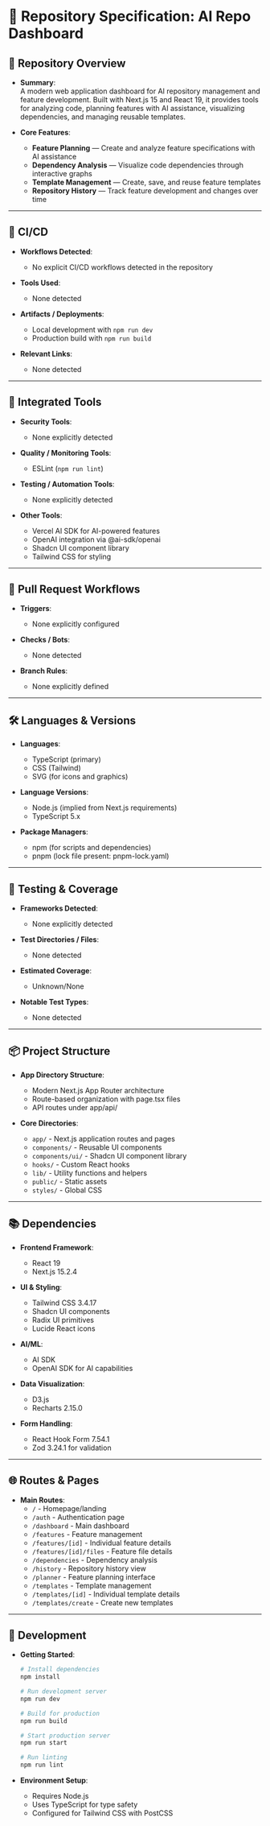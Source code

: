 # 🧾 Repository Specification: AI Repo Dashboard

## 📘 Repository Overview  
- **Summary**:  
  A modern web application dashboard for AI repository management and feature development. Built with Next.js 15 and React 19, it provides tools for analyzing code, planning features with AI assistance, visualizing dependencies, and managing reusable templates.

- **Core Features**:  
  - **Feature Planning** — Create and analyze feature specifications with AI assistance
  - **Dependency Analysis** — Visualize code dependencies through interactive graphs
  - **Template Management** — Create, save, and reuse feature templates
  - **Repository History** — Track feature development and changes over time

---

## 🚀 CI/CD  
- **Workflows Detected**:  
  - No explicit CI/CD workflows detected in the repository

- **Tools Used**:  
  - None detected

- **Artifacts / Deployments**:  
  - Local development with `npm run dev`
  - Production build with `npm run build`

- **Relevant Links**:  
  - None detected

---

## 🧰 Integrated Tools  
- **Security Tools**:  
  - None explicitly detected

- **Quality / Monitoring Tools**:  
  - ESLint (`npm run lint`)

- **Testing / Automation Tools**:  
  - None explicitly detected

- **Other Tools**:  
  - Vercel AI SDK for AI-powered features
  - OpenAI integration via @ai-sdk/openai
  - Shadcn UI component library
  - Tailwind CSS for styling

---

## 🔀 Pull Request Workflows  
- **Triggers**:  
  - None explicitly configured

- **Checks / Bots**:  
  - None detected

- **Branch Rules**:  
  - None explicitly defined

---

## 🛠️ Languages & Versions  
- **Languages**:  
  - TypeScript (primary)
  - CSS (Tailwind)
  - SVG (for icons and graphics)

- **Language Versions**:  
  - Node.js (implied from Next.js requirements)
  - TypeScript 5.x

- **Package Managers**:  
  - npm (for scripts and dependencies)
  - pnpm (lock file present: pnpm-lock.yaml)

---

## 🧪 Testing & Coverage  
- **Frameworks Detected**:  
  - None explicitly detected

- **Test Directories / Files**:  
  - None detected

- **Estimated Coverage**:  
  - Unknown/None

- **Notable Test Types**:  
  - None detected

---

## 📦 Project Structure
- **App Directory Structure**:
  - Modern Next.js App Router architecture
  - Route-based organization with page.tsx files
  - API routes under app/api/

- **Core Directories**:
  - `app/` - Next.js application routes and pages
  - `components/` - Reusable UI components
  - `components/ui/` - Shadcn UI component library
  - `hooks/` - Custom React hooks
  - `lib/` - Utility functions and helpers
  - `public/` - Static assets
  - `styles/` - Global CSS

---

## 📚 Dependencies
- **Frontend Framework**:
  - React 19
  - Next.js 15.2.4
  
- **UI & Styling**:
  - Tailwind CSS 3.4.17
  - Shadcn UI components
  - Radix UI primitives
  - Lucide React icons
  
- **AI/ML**:
  - AI SDK
  - OpenAI SDK for AI capabilities
  
- **Data Visualization**:
  - D3.js
  - Recharts 2.15.0
  
- **Form Handling**:
  - React Hook Form 7.54.1
  - Zod 3.24.1 for validation

---

## 🌐 Routes & Pages
- **Main Routes**:
  - `/` - Homepage/landing
  - `/auth` - Authentication page
  - `/dashboard` - Main dashboard
  - `/features` - Feature management
  - `/features/[id]` - Individual feature details
  - `/features/[id]/files` - Feature file details
  - `/dependencies` - Dependency analysis
  - `/history` - Repository history view
  - `/planner` - Feature planning interface
  - `/templates` - Template management
  - `/templates/[id]` - Individual template details
  - `/templates/create` - Create new templates

---

## 👥 Development
- **Getting Started**:
  ```bash
  # Install dependencies
  npm install
  
  # Run development server
  npm run dev
  
  # Build for production
  npm run build
  
  # Start production server
  npm run start
  
  # Run linting
  npm run lint
  ```

- **Environment Setup**:
  - Requires Node.js
  - Uses TypeScript for type safety
  - Configured for Tailwind CSS with PostCSS 